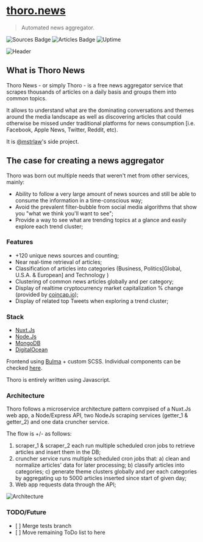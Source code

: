 # [thoro.news](https://thoro.news)
> Automated news aggregator.

![Sources Badge](https://img.shields.io/endpoint.svg?url=https://api.thoro.news/api/stats/badges/sources.json&style)
![Articles Badge](https://img.shields.io/endpoint.svg?url=https://api.thoro.news/api/stats/badges/articles.json&style)
![Uptime](https://img.shields.io/uptimerobot/ratio/m781040119-fa1f7f481be9520d132082b1.svg?style)

![Header](https://github.com/mstrlaw/thoro.news/blob/master/static/images/app_gif.gif?raw=true)


## What is Thoro News
Thoro News - or simply Thoro - is a free news aggregator service that scrapes thousands of articles on a daily basis and groups them into common topics. 

It allows to understand what are the dominating conversations and themes around the media landscape as well as discovering articles that could otherwise be missed under traditional platforms for news consumption [i.e. Facebook, Apple News, Twitter, Reddit, etc).

It is [@mstrlaw](https://mstrlaw.com)'s side project.

## The case for creating a news aggregator
Thoro was born out multiple needs that weren't met from other services, mainly:

* Ability to follow a very large amount of news sources and still be able to consume the information in a time-conscious way;
* Avoid the prevalent filter-bubble from social media algorithms that show you "what we think you'll want to see";
* Provide a way to see what are trending topics at a glance and easily explore each trend cluster;



### Features

* +120 unique news sources and counting;
* Near real-time retrieval of articles;
* Classification of articles into categories (Business, Politics[Global, U.S.A. & European] and Technology )
* Clustering of common news articles globally and per category;
* Display of realtime cryptocurrency market capitalization % change (provided by [coincap.io](https://coincap.io/));
* Display of related top Tweets when exploring a trend cluster;

### Stack
* [Nuxt.Js](https://nuxtjs.org)
* [Node.Js](https://nodejs.org/en/)
* [MongoDB](https://www.mongodb.com/)
* [DigitalOcean](https://digitalocean.com)

Frontend using [Bulma](https://bulma.io) + custom SCSS. Individual components can be checked [here](https://styleguide.thoro.news/?path=/story/card--default).

Thoro is entirely written using Javascript. 

### Architecture
Thoro follows a microservice architecture pattern comrpised of a Nuxt.Js web app, a Node/Express API, two NodeJs scraping services (getter_1 & getter_2) and one data cruncher service.

The flow is +/- as follows:

1. scraper_1 & scraper_2 each run multiple scheduled cron jobs to retrieve articles and insert them in the DB;
2. cruncher service runs multiple scheduled cron jobs that:
a) clean and normalize articles' data for later processing;
  b) classify articles into categories;
  c) generate theme clusters globally and per each categories by aggregating up to 5000 articles inserted since start of given day;
3. Web app requests data through the API;

![Architecture](https://github.com/mstrlaw/thoro.news/blob/master/static/images/architecture.png?raw=true)

### TODO/Future

- [ ] Merge tests branch
- [ ] Move remaining ToDo list to here
